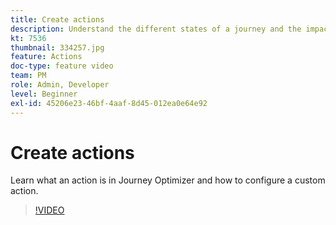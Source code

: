 ```yaml
---
title: Create actions
description: Understand the different states of a journey and the impact of publishing.
kt: 7536
thumbnail: 334257.jpg
feature: Actions
doc-type: feature video
team: PM
role: Admin, Developer
level: Beginner
exl-id: 45206e23-46bf-4aaf-8d45-012ea0e64e92
---
```

# Create actions

Learn what an action is in Journey Optimizer and how to configure a custom action.

>[!VIDEO](https://video.tv.adobe.com/v/334257?quality=12)
